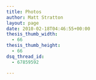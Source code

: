 ```yaml
---
title: Photos
author: Matt Stratton
layout: page
date: 2010-02-18T04:46:55+00:00
thesis_thumb_width:
  - 66
thesis_thumb_height:
  - 66
dsq_thread_id:
  - 67859592

---
```

